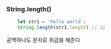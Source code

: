 ### String.length()

```js
    let str1 = 'hello world';
    String.length(str1.length) // 11
```

공백하나도 문자로 취급을 해준다
